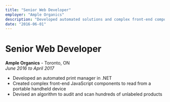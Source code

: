 ```yaml
---
title: "Senior Web Developer"
employer: "Ample Organics"
description: "Developed automated solutions and complex front-end components."
date: "2016-06-01"
---
```

# Senior Web Developer

**Ample Organics** - Toronto, ON  
*June 2016 to April 2017*  
- Developed an automated print manager in .NET  
- Created complex front-end JavaScript components to read from a portable handheld device  
- Devised an algorithm to audit and scan hundreds of unlabeled products  
